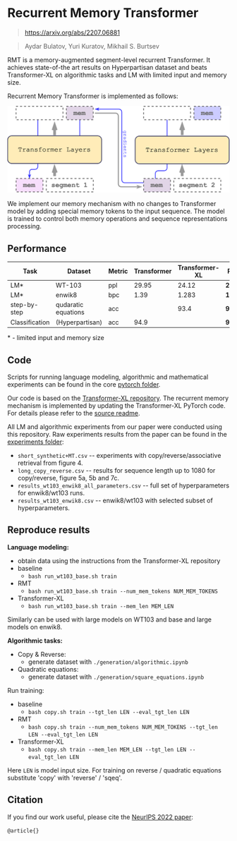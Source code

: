 # Recurrent Memory Transformer
>https://arxiv.org/abs/2207.06881

>Aydar Bulatov, Yuri Kuratov, Mikhail S. Burtsev

RMT is a memory-augmented segment-level recurrent Transformer. It achieves state-of-the art results on Hyperpartisan dataset and beats Transformer-XL on algorithmic tasks and LM with limited input and memory size.

Recurrent Memory Transformer is implemented as follows:

![**RMT**](img/RMT_simple.png?raw=True)

We implement our memory mechanism with no changes to Transformer model by adding special memory tokens to the input sequence. The model is trained to control both memory operations and sequence representations processing.

## Performance
Task | Dataset | Metric | Transformer | Transformer-XL | RMT
-- | -- | -- | -- | -- | -- 
LM* | WT-103 | ppl | 29.95 | 24.12 | **23.99**
LM* | enwik8 | bpc | 1.39 | 1.283 | **1.228**
step-by-step | qudaratic equations | acc |  | 93.4 | **99.8**
Classification | (Hyperpartisan) | acc | 94.9 |  | **98.1** 

\* - limited input and memory size
 

## Code

Scripts for running language modeling, algorithmic and mathematical experiments can be found in the core [pytorch folder](./pytorch/).

Our code is based on the [Transformer-XL repository](https://github.com/kimiyoung/transformer-xl).
The recurrent memory mechanism is implemented by updating the Transformer-XL PyTorch code. For details please refer to the [source readme](https://github.com/kimiyoung/transformer-xl/blob/master/pytorch/README.md).

All LM and algorithmic experiments from our paper were conducted using this repository.
Raw experiments results from the paper can be found in the [experiments folder](./experiment_results/):

- `short_synthetic+MT.csv` -- experiments with copy/reverse/associative retrieval from figure 4.
- `long_copy_reverse.csv` -- results for sequence length up to 1080 for copy/reverse, figure 5a, 5b and 7c.
- `results_wt103_enwik8_all_parameters.csv` -- full set of hyperparameters for enwik8/wt103 runs.
- `results_wt103_enwik8.csv` -- enwik8/wt103 with selected subset of hyperparameters.

## Reproduce results

**Language modeling:**
  - obtain data using the instructions from the Transformer-XL repository
  - baseline
    - `bash run_wt103_base.sh train`
  - RMT
    - `bash run_wt103_base.sh train --num_mem_tokens NUM_MEM_TOKENS`
  - Transformer-XL
    - `bash run_wt103_base.sh train --mem_len MEM_LEN`

Similarly can be used with large models on WT103 and base and large models on enwik8.

**Algorithmic tasks:**
- Copy & Reverse:
  - generate dataset with `./generation/algorithmic.ipynb`
- Quadratic equations:
  - generate dataset with  `./generation/square_equations.ipynb`

Run training:
  - baseline
    - `bash copy.sh train --tgt_len LEN --eval_tgt_len LEN`
  - RMT
    - `bash copy.sh train --num_mem_tokens NUM_MEM_TOKENS --tgt_len LEN --eval_tgt_len LEN`
  - Transformer-XL
    - `bash copy.sh train --mem_len MEM_LEN --tgt_len LEN --eval_tgt_len LEN`

Here `LEN` is model input size. For training on reverse / quadratic equations substitute 'copy' with 'reverse' / 'sqeq'.


## Citation
If you find our work useful, please cite the [NeurIPS 2022 paper]():
```
@article{}
